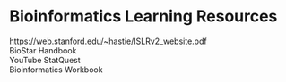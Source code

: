 # Bioinformatics Learning Resources

https://web.stanford.edu/~hastie/ISLRv2_website.pdf  
BioStar Handbook  
YouTube StatQuest  
Bioinformatics Workbook  
